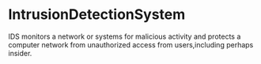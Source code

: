 # IntrusionDetectionSystem
IDS monitors a network or systems for malicious activity and protects a computer network from unauthorized access from users,including perhaps insider.
